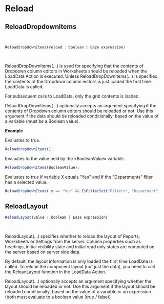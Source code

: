 
# Reload

## ReloadDropdownItems

<br/>

```
ReloadDropDownItems(reload : boolean | Eaze expression)
```
<br/>

ReloadDropDownItems(…) is used for specifying that the contents of Dropdown column editors in Worksheets should be reloaded when the LoadData Action is executed.
Unless ReloadDropDownItems(…) is specified, the contents of the Dropdown column editors is just loaded the first time LoadData is called. 

For subsequent calls to LoadData, only the grid contents is loaded.

ReloadDropDownItems(…) optionally accepts an argument specifying if the contents of Dropdown column editors should be reloaded or not. Use this argument if the data should be reloaded conditionally, based on the value of a variable (must be a Boolean value).


**Example**

Evaluates to true.  
```javascript
ReloadDropDownItems();
```

Evaluates to the value held by the «BooleanValue» variable.  
```javascript
ReloadDropDownItems(BooleanValue);
``` 

Evaluates to true if variable X equals "Yes" and if the "Departments" filter has a selected value.  
```javascript
ReloadDropDownItems(_x == "Yes" && IsFilterSet("Filters", "Department"));
```

## ReloadLayout

```javascript
ReloadLayout(value : boolean | Eaze expression)
```

<br/>

ReloadLayout(…) specifies whether to reload the layout of Reports, Worksheets or Settings from the server. 
Column properties such as headings, initial visibility state and initial read only states are computed on the server based on server side data. 

By default, the layout information is only loaded the first time LoadData is called. To reload the component layout (not just the data), you need to call the ReloadLayout function in the LoadData Action. 

ReloadLayout(…) optionally accepts an argument specifying whether the layout should be reloaded or not. Use this argument if the layout should be reloaded conditionally, based on the value of a variable or an expression (both must evaluate to a boolean value (true / false)) 
